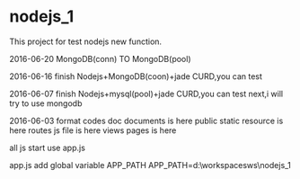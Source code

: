 # nodejs_1

This project for test nodejs new function.

2016-06-20
MongoDB(conn) TO MongoDB(pool)

2016-06-16
finish Nodejs+MongoDB(coon)+jade CURD,you can test

2016-06-07
finish Nodejs+mysql(pool)+jade CURD,you can test
next,i will try to use mongodb

2016-06-03
format codes
doc
    documents is here
public
    static resource is here
routes
    js file is here
views
    pages is here

all js start use app.js

app.js
     add global variable APP_PATH
     APP_PATH=d:\workspacesws\nodejs_1

